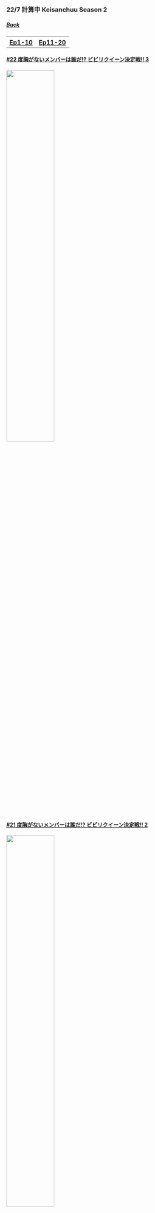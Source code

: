 ### 22/7 計算中 Keisanchuu Season 2
##### [Back](227Keisanchuu_List.md)

<table>
  <tr>
    <th><a href="#Ep1-10">Ep1-10</a></th>
    <th><a href="#Ep11-20">Ep11-20</a></th>
  </tr>
</table>

#### [#22 度胸がないメンバーは誰だ!? ビビリクイーン決定戦!! 3](S2/Ep22.md)
<img src="../../../Img/227Keisanchuu/20200829_S2Ep22.jpg" width='50%'>  

#### [#21 度胸がないメンバーは誰だ!? ビビリクイーン決定戦!! 2](S2/Ep21.md)
<img src="../../../Img/227Keisanchuu/20200822_S2Ep21.jpg" width='50%'>  

<a name="Ep11-20">

#### [#20 度胸がないメンバーは誰だ!? ビビリクイーン決定戦!!](S2/Ep20.md)
<img src="../../../Img/227Keisanchuu/20200815_S2Ep20.jpg" width="50%">  

#### [#19 22/7ユニット対抗戦! 団結して答えろ!3クイズバトル](S2/Ep19.md)
<img src="../../../Img/227Keisanchuu/20200808_S2Ep19.png" width='50%'>  

#### [#18 小宮軍VS相田軍! 仁義なきゲーム対決 3](S2/Ep18.md)
<img src="../../../Img/227Keisanchuu/20200801_S2Ep18.png" width='50%'>  

#### [#17 小宮軍VS相田軍! 仁義なきゲーム対決 2](S2/Ep17.md)
<img src="../../../Img/227Keisanchuu/20200725_S2Ep17.png" width='50%'>  

#### [#16 小宮軍VS相田軍! 仁義なきゲーム対決](S2/Ep16.md)
<img src="../../../Img/227Keisanchuu/20200718_S2Ep16.png" width='50%'>  

#### [#15 22/7共感グランプリ 2](S2/Ep15.md)
<img src="../../../Img/227Keisanchuu/20200711_S2Ep15.png" width='50%'>  

#### [#14 22/7共感グランプリ](S2/Ep14.md)
<img src="../../../Img/227Keisanchuu/20200704_S2Ep14.png" width='50%'>  

#### [#13 「お宅拝見リポート選手権」](S2/Ep13.md)
<img src="../../../Img/227Keisanchuu/20200627_S2Ep13.png" width='50%'>  

#### [#12 第３回『あなたはどっち派？究極の選択』](S2/Ep12.md)
<img src="../../../Img/227Keisanchuu/20200620_S2Ep12.png" width='50%'>  

#### [#11 第１回『ナナオンクイーン」決定戦』最終決戦](S2/Ep11.md)
<img src="../../../Img/227Keisanchuu/20200613_S2Ep11.jpg" width='50%'>  

<a name="Ep1-10">

#### [#10 第１回『ナナオンクイーン」決定戦』3](S2/Ep10.md)
<img src="../../../Img/227Keisanchuu/20200606_S2Ep10.png" width='50%'>  

#### [#9 第１回『ナナオンクイーン」決定戦』2](S2/Ep9.md)
<img src="../../../Img/227Keisanchuu/20200530_S2Ep9.jpg" width='50%'>  

#### [#8 第１回『ナナオンクイーン」決定戦』](S2/Ep8.md)
<img src="../../../Img/227Keisanchuu/20200523_S2Ep8.png" width='50%'>  

#### [#7 『斎藤ニコルプレゼンツ！発想力料理クイーン決定戦』](S2/Ep7.md)
<img src="../../../Img/227Keisanchuu/20200516_S2Ep7.jpg" width="50%">

#### [#6 アドバンテージクイズ1vs6 2](S2/Ep6.md)
<img src="../../../Img/227Keisanchuu/20200509_S2Ep6.jpg" width="50%">

#### [#5 アドバンテージクイズ1vs6](S2/Ep5.md)
<img src="../../../Img/227Keisanchuu/20200502_S2Ep5.jpg" width="50%">

#### [#4 2020年No.1ラッキーガールは誰だ!? 22/7運勢ランキング! 2](S2/Ep4.md)
<img src="../../../Img/227Keisanchuu/20200425_S2Ep4.jpg" width="50%">

#### [#3 2020年No.1ラッキーガールは誰だ!? 22/7運勢ランキング!](S2/Ep3.md)
<img src="../../../Img/227Keisanchuu/20200418_S2Ep3.jpg" width="50%">

#### [#2 番組でやってみたい企画プレゼンバトル 2](S2/Ep2.md)
<img src="../../../Img/227Keisanchuu/20200411_S2Ep2.jpg" width="50%">

#### [#1 番組でやってみたい企画プレゼンバトル](S2/Ep1.md)
<img src="../../../Img/227Keisanchuu/20200404_S2Ep1.jpg" width="50%">

#### [#SP アニメ最終回&Season2開始 全部まとめて番宣スペシャル!](S2/EpSP.md)
<img src="../../../Img/227Keisanchuu/20200327_S2EpSP.jpg" width="50%">
